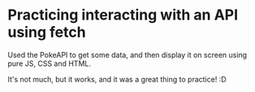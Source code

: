 # Practicing interacting with an API using fetch

Used the PokeAPI to get some data, and then display it on screen using pure JS, CSS and HTML.

It's not much, but it works, and it was a great thing to practice! :D
